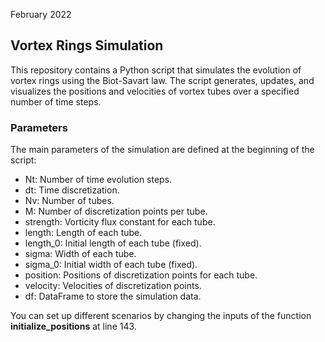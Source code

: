 February 2022

## Vortex Rings Simulation
This repository contains a Python script that simulates the evolution of vortex rings using the Biot-Savart law. The script generates, updates, and visualizes the positions and velocities of vortex tubes over a specified number of time steps.

### Parameters
The main parameters of the simulation are defined at the beginning of the script:

- Nt: Number of time evolution steps.
- dt: Time discretization.
- Nv: Number of tubes.
- M: Number of discretization points per tube.
- strength: Vorticity flux constant for each tube.
- length: Length of each tube.
- length_0: Initial length of each tube (fixed).
- sigma: Width of each tube.
- sigma_0: Initial width of each tube (fixed).
- position: Positions of discretization points for each tube.
- velocity: Velocities of discretization points.
- df: DataFrame to store the simulation data.

You can set up different scenarios by changing the inputs of the function **initialize_positions** at line 143.
